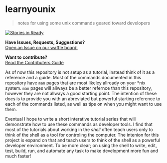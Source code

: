 # learnyounix
> notes for using some unix commands geared toward developers  

[![Stories in Ready](https://badge.waffle.io/slugbyte/unix-cmds.svg?label=ready&title=Ready)](http://waffle.io/slugbyte/unix-cmds)  

**Have Issues, Requests, Suggestions?**  
[Open an Issue on our waffle board!](http://waffle.io/slugbyte/unix-cmds) 


**Want to contribute?**  
[Read the Contributers Guide](CONTRIBUTING.md)

As of now this repository is not setup as a tutorial, instead think of it as a reference and a guide. Most of the commands documented in this repository have `man` pages that are most likeley allready on your \*nix system. `man` pages will allways be a better refernce than this repository, however they are not allways a good starting point. The intention of these docs is to provide you with an abreviated but powerful starting reference to each of the commands listed, as well as tips on when you might want to use them.  

Eventual I hope to write a short interative tutorial series that will demonstrate how to use these commands as developer tools. I find that most of the tutorials about working in the _shell_ often teach users only to think of the shell as a tool for controling the computer. The intenion for this project is expand on that and teach users to think of the shell as a powerful developer environment. To be more clear; on using the shell to write, edit, test, build, run, and automate any task to make development more fun and much faster!
